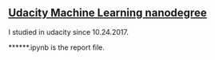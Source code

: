 ## [Udacity Machine Learning nanodegree](https://cn.udacity.com/course/machine-learning-engineer-nanodegree--nd009-cn-advanced)

I studied in udacity since 10.24.2017.

******.ipynb is the report file. 

